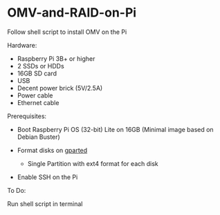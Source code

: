 # OMV-and-RAID-on-Pi

Follow shell script to install OMV on the Pi

Hardware:
* Raspberry Pi 3B+ or higher
* 2 SSDs or HDDs
* 16GB SD card
* USB
* Decent power brick (5V/2.5A)
* Power cable
* Ethernet cable


Prerequisites:

* Boot Raspberry Pi OS (32-bit) Lite on 16GB (Minimal image based on Debian Buster)

* Format disks on [gparted](https://gparted.org/) 
    * Single Partition with ext4 format for each disk

* Enable SSH on the Pi


To Do:

Run shell script in terminal

